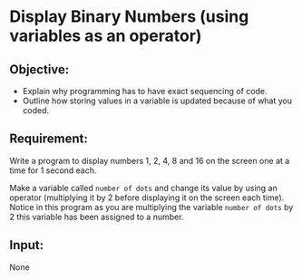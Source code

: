 # Display Binary Numbers (using variables as an operator)

## Objective:

- Explain why programming has to have exact sequencing of code.
- Outline how storing values in a variable is updated because of what you coded.

## Requirement:

Write a program to display numbers 1, 2, 4, 8 and 16 on the screen one at a time for 1 second each.

Make a variable called `number of dots` and change its value by using an operator (multiplying it by 2 before displaying it on the screen each time). Notice in this program as you are multiplying the variable `number of dots` by 2 this variable has been assigned to a number.

## Input:

None
